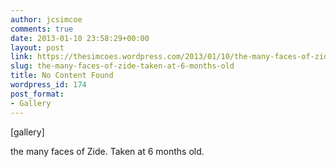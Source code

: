 ```yaml
---
author: jcsimcoe
comments: true
date: 2013-01-10 23:58:29+00:00
layout: post
link: https://thesimcoes.wordpress.com/2013/01/10/the-many-faces-of-zide-taken-at-6-months-old/
slug: the-many-faces-of-zide-taken-at-6-months-old
title: No Content Found
wordpress_id: 174
post_format:
- Gallery
---
```


[gallery]


the many faces of Zide. Taken at 6 months old.
